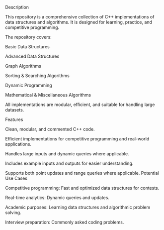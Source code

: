 Description

This repository is a comprehensive collection of C++ implementations of data structures and algorithms. It is designed for learning, practice, and competitive programming.

The repository covers:

Basic Data Structures

Advanced Data Structures

Graph Algorithms

Sorting & Searching Algorithms

Dynamic Programming

Mathematical & Miscellaneous Algorithms

All implementations are modular, efficient, and suitable for handling large datasets.

Features

Clean, modular, and commented C++ code.

Efficient implementations for competitive programming and real-world applications.

Handles large inputs and dynamic queries where applicable.

Includes example inputs and outputs for easier understanding.

Supports both point updates and range queries where applicable.
Potential Use Cases

Competitive programming: Fast and optimized data structures for contests.

Real-time analytics: Dynamic queries and updates.

Academic purposes: Learning data structures and algorithmic problem solving.

Interview preparation: Commonly asked coding problems.
